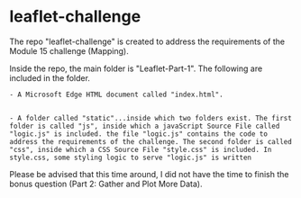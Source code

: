 # leaflet-challenge

The repo "leaflet-challenge" is created to address the requirements of the Module 15 challenge (Mapping).


Inside the repo, the main folder is "Leaflet-Part-1". The following are included in the folder.


	- A Microsoft Edge HTML document called "index.html".


	- A folder called "static"...inside which two folders exist. The first folder is called "js", inside which a javaScript Source File called "logic.js" is included. the file "logic.js" contains the code to address the requirements of the challenge. The second folder is called "css", inside which a CSS Source File "style.css" is included. In style.css, some styling logic to serve "logic.js" is written 


Please be advised that this time around, I did not have the time to finish the bonus question (Part 2: Gather and Plot More Data).
